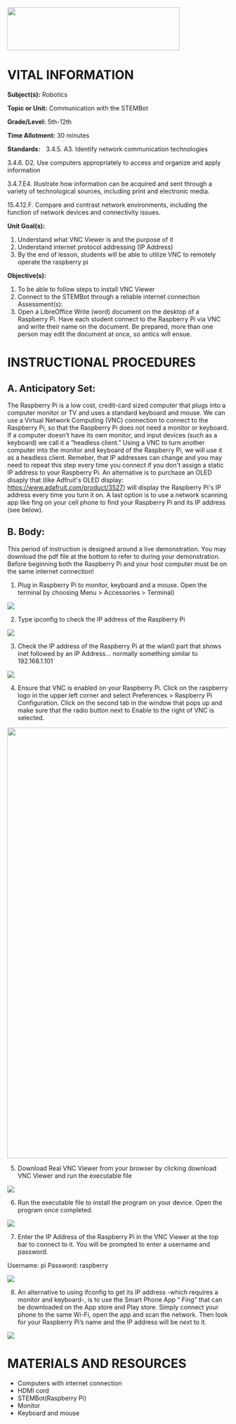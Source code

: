 <img src=https://raw.githubusercontent.com/BotDevLLC/BotDevCurriculum/master/Pictures/Botdev.png height="98" width="392">

# VITAL INFORMATION
**Subject(s):**  Robotics

**Topic or Unit:** Communication with the STEMBot

**Grade/Level:** 5th-12th

**Time Allotment:** 30 minutes

**Standards:**           3.4.5. A3. Identify network communication technologies

3.4.6. D2. Use computers appropriately to access and organize and apply information 


  3.4.7.E4.  Illustrate how information can be acquired and sent through a variety of technological sources, including print and electronic media.  
  
  15.4.12.F. Compare and contrast network environments, including the function of network devices and connectivity issues.
  
**Unit Goal(s):**
1.	Understand what VNC Viewer is and the purpose of it
2.	Understand internet protocol addressing (IP Address)
3.	By the end of lesson, students will be able to utilize VNC to remotely operate the raspberry pi

**Objective(s):**
1.	To be able to follow steps to install VNC Viewer 
2.	Connect to the STEMBot through a reliable internet connection
Assessment(s):   
1.	Open a LibreOffice Write (word) document on the desktop of a Raspberry Pi.  Have each student connect to the Raspberry Pi via VNC and write their name on the document.  Be prepared, more than one person may edit the document at once, so antics will ensue.    


# INSTRUCTIONAL PROCEDURES 
  ## A.	Anticipatory Set: 
  The Raspberry Pi is a low cost, credit-card sized computer that plugs into a computer monitor or TV and uses a standard keyboard and mouse. We can use a Virtual Network Computing (VNC) connection to connect to the Raspberry Pi, so that the Raspberry Pi does not need a monitor or keyboard. If a computer doesn’t have its own monitor, and input devices (such as a keyboard) we call it a “headless client.”  Using a VNC to turn another computer into the monitor and keyboard of the Raspberry Pi, we will use it as a headless client. Remeber, that IP addresses can change and you may need to repeat this step every time you connect if you don't assign a static IP address to your Raspberry Pi. An alternative is to purchase an OLED disaply that (like Adfruit's OLED display: https://www.adafruit.com/product/3527) will display the Raspberry Pi's IP address every time you turn it on. A last option is to use a network scanning app like fing on your cell phone to find your Raspberry Pi and its IP address (see below).
  
  ## B. Body: 
This period of instruction is designed around a live demonstration. You may download the pdf file at the bottom to refer to during your demonstration. Before beginning both the Raspberry Pi and your host computer must be on the same internet connection!
1.	Plug in Raspberry Pi to monitor, keyboard and a mouse. Open the terminal by choosing Menu > Accessories > Terminal)

<img src=https://raw.githubusercontent.com/BotDevLLC/BotDevCurriculum/master/Pictures/pic%201.png>

2.	Type ipconfig to check the IP address of the Raspberry Pi

<img src=https://raw.githubusercontent.com/BotDevLLC/BotDevCurriculum/master/Pictures/pic%202.png>

3.	Check the IP address of the Raspberry Pi at the wlan0 part that shows inet followed by an IP Address... normally something similar to 192.168.1.101

<img src=https://raw.githubusercontent.com/BotDevLLC/BotDevCurriculum/master/Pictures/pic%203.png>

4.	Ensure that VNC is enabled on your Raspberry Pi.  Click on the raspberry logo in the upper left corner and select Preferences > Raspberry Pi Configuration.  Click on the second tab in the window that pops up and make sure that the radio button next to Enable to the right of VNC is selected.

<img src=https://raw.githubusercontent.com/BotDevLLC/BotDevCurriculum/master/Pictures/pic%204.png width="980">


5.	Download Real VNC Viewer from your browser by clicking download VNC Viewer and run the executable file

<img src=https://raw.githubusercontent.com/BotDevLLC/BotDevCurriculum/master/Pictures/pic%205.png>

6.	Run the executable file to install the program on your device. Open the program once completed.

<img src=https://raw.githubusercontent.com/BotDevLLC/BotDevCurriculum/master/Pictures/pic%206.png>

7.	Enter the IP Address of the Raspberry Pi in the VNC Viewer at the top bar to connect to it. You will be prompted to enter a username and password.

Username: pi
Password: raspberry

<img src=https://raw.githubusercontent.com/BotDevLLC/BotDevCurriculum/master/Pictures/pic%207.png>


8.	An alternative to using ifconfig to get its IP address -which requires a monitor and keyboard-, is to use the Smart Phone App “ Fing” that can be downloaded on the App store and Play store.  Simply connect your phone to the same Wi-Fi, open the app and scan the network.  Then look for your Raspberry Pi’s name and the IP address will be next to it.

<img src=https://raw.githubusercontent.com/BotDevLLC/BotDevCurriculum/master/Pictures/pic%208.png>



# MATERIALS AND RESOURCES
* Computers with internet connection
* HDMI cord
* STEMBot(Raspberry Pi)
* Monitor
* Keyboard and mouse



